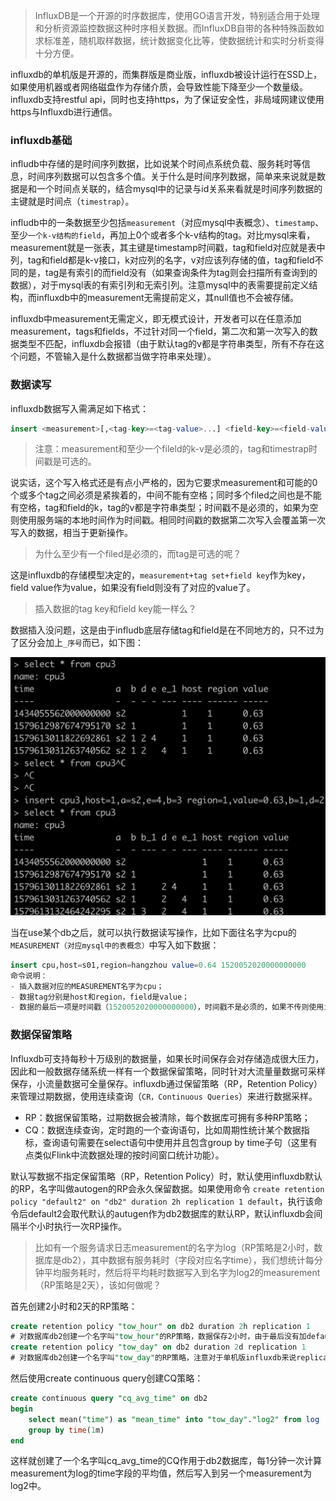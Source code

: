 > InfluxDB是一个开源的时序数据库，使用GO语言开发，特别适合用于处理和分析资源监控数据这种时序相关数据。而InfluxDB自带的各种特殊函数如求标准差，随机取样数据，统计数据变化比等，使数据统计和实时分析变得十分方便。

influxdb的单机版是开源的，而集群版是商业版，influxdb被设计运行在SSD上，如果使用机器或者网络磁盘作为存储介质，会导致性能下降至少一个数量级。influxdb支持restful api，同时也支持https，为了保证安全性，非局域网建议使用https与Influxdb进行通信。



### influxdb基础

infludb中存储的是时间序列数据，比如说某个时间点系统负载、服务耗时等信息，时间序列数据可以包含多个值。关于什么是时间序列数据，简单来来说就是数据是和一个时间点关联的，结合mysql中的记录与id关系来看就是时间序列数据的主键就是时间点（`timestrap`）。

infludb中的一条数据至少包括`measurement`（对应mysql中表概念）、`timestamp`、至少`一个k-v结构的field`，再加上0个或者多个k-v结构的tag。对比mysql来看，measurement就是一张表，其主键是timestamp时间戳，tag和field对应就是表中列，tag和field都是k-v接口，k对应列的名字，v对应该列存储的值，tag和field不同的是，tag是有索引的而field没有（如果查询条件为tag则会扫描所有查询到的数据），对于mysql表的有索引列和无索引列。注意mysql中的表需要提前定义结构，而influxdb中的measurement无需提前定义，其null值也不会被存储。

influxdb中measurement无需定义，即无模式设计，开发者可以在任意添加measurement，tags和fields，不过针对同一个field，第二次和第一次写入的数据类型不匹配，influxdb会报错（由于默认tag的v都是字符串类型，所有不存在这个问题，不管输入是什么数据都当做字符串来处理）。



### 数据读写

influxdb数据写入需满足如下格式：

```sql
insert <measurement>[,<tag-key>=<tag-value>...] <field-key>=<field-value>[,<field2-key>=<field2-value>...] [unix-nano-timestamp] 
```

> 注意：measurement和至少一个fileld的k-v是必须的，tag和timestrap时间戳是可选的。

说实话，这个写入格式还是有点小严格的，因为它要求measurement和可能的0个或多个tag之间必须是紧挨着的，中间不能有空格；同时多个filed之间也是不能有空格，tag和field的k，tag的v都是字符串类型；时间戳不是必须的，如果为空则使用服务端的本地时间作为时间戳。相同时间戳的数据第二次写入会覆盖第一次写入的数据，相当于更新操作。

> 为什么至少有一个filed是必须的，而tag是可选的呢？

这是influxdb的存储模型决定的，`measurement+tag set+field key`作为key，field value作为value，如果没有field则没有了对应的value了。

> 插入数据的tag key和field key能一样么？

数据插入没问题，这是由于infludb底层存储tag和field是在不同地方的，只不过为了区分会加上`_序号`而已，如下图：

<img src="./_image/influxdb入门/image-20200128085046609.png"/>



当在use某个db之后，就可以执行数据读写操作，比如下面往名字为cpu的`MEASUREMENT（对应mysql中的表概念）`中写入如下数据：

```sql
insert cpu,host=s01,region=hangzhou value=0.64 1520052020000000000
命令说明：
- 插入数据对应的MEASUREMENT名字为cpu；
- 数据tag分别是host和region，field是value；
- 数据的最后一项是时间戳（1520052020000000000），时间戳不是必须的，如果不传则使用influxdb服务端本地时间戳，注意时间戳都是UTC时间
```



### 数据保留策略

Influxdb可支持每秒十万级别的数据量，如果长时间保存会对存储造成很大压力，因此和一般数据存储系统一样有一个数据保留策略，同时针对大流量量数据可采样保存，小流量数据可全量保存。influxdb通过保留策略（RP，Retention Policy）来管理过期数据，使用连续查询（`CR，Continuous Queries`）来进行数据采样。

- RP：数据保留策略，过期数据会被清除，每个数据库可拥有多种RP策略；
- CQ：数据连续查询，定时跑的一个查询语句，比如周期性统计某个数据指标，查询语句需要在select语句中使用并且包含group by time子句（这里有点类似Flink中流数据处理的按时间窗口统计功能）。

默认写数据不指定保留策略（RP，Retention Policy）时，默认使用influxdb默认的RP，名字叫做autogen的RP会永久保留数据。如果使用命令 `create retention policy "default2" on "db2" duration 2h replication 1 default`，执行该命令后default2会取代默认的autugen作为db2数据库的默认RP，默认influxdb会间隔半个小时执行一次RP操作。

> 比如有一个服务请求日志measurement的名字为log（RP策略是2小时，数据库是db2），其中数据有服务耗时（字段对应名字time），我们想统计每分钟平均服务耗时，然后将平均耗时数据写入到名字为log2的measurement（RP策略是2天），该如何做呢？

首先创建2小时和2天的RP策略：

```sql
create retention policy "tow_hour" on db2 duration 2h replication 1
# 对数据库db2创建一个名字叫"tow_hour"的RP策略，数据保存2小时，由于最后没有加default，所以数据读写如果没有执行RP仍然使用的是influxdb默认的RP
create retention policy "tow_day" on db2 duration 2d replication 1
# 对数据库db2创建一个名字叫"tow_day"的RP策略，注意对于单机版influxdb来说replication无意义
```

然后使用create continuous query创建CQ策略：

```sql
create continuous query "cq_avg_time" on db2 
begin 
    select mean("time") as "mean_time" into "tow_day"."log2" from log 
    group by time(1m) 
end
```

这样就创建了一个名字叫cq_avg_time的CQ作用于db2数据库，每1分钟一次计算measurement为log的time字段的平均值，然后写入到另一个measurement为log2中。
